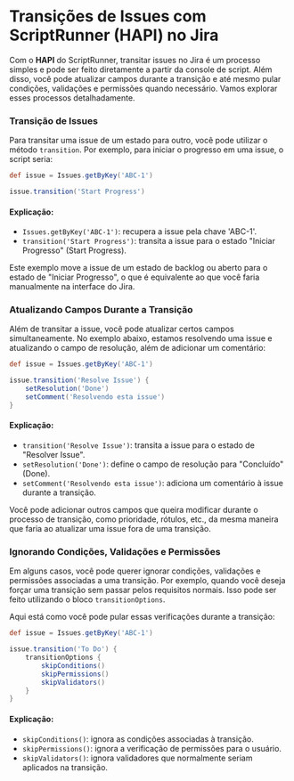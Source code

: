 # Transições de Issues com ScriptRunner (HAPI) no Jira

Com o **HAPI** do ScriptRunner, transitar issues no Jira é um processo simples e pode ser feito diretamente a partir da console de script. Além disso, você pode atualizar campos durante a transição e até mesmo pular condições, validações e permissões quando necessário. Vamos explorar esses processos detalhadamente.

### Transição de Issues

Para transitar uma issue de um estado para outro, você pode utilizar o método `transition`. Por exemplo, para iniciar o progresso em uma issue, o script seria:

```groovy
def issue = Issues.getByKey('ABC-1')

issue.transition('Start Progress')
```

#### Explicação:
- `Issues.getByKey('ABC-1')`: recupera a issue pela chave 'ABC-1'.
- `transition('Start Progress')`: transita a issue para o estado "Iniciar Progresso" (Start Progress).

Este exemplo move a issue de um estado de backlog ou aberto para o estado de "Iniciar Progresso", o que é equivalente ao que você faria manualmente na interface do Jira.

### Atualizando Campos Durante a Transição

Além de transitar a issue, você pode atualizar certos campos simultaneamente. No exemplo abaixo, estamos resolvendo uma issue e atualizando o campo de resolução, além de adicionar um comentário:

```groovy
def issue = Issues.getByKey('ABC-1')

issue.transition('Resolve Issue') {
    setResolution('Done')
    setComment('Resolvendo esta issue')
}
```

#### Explicação:
- `transition('Resolve Issue')`: transita a issue para o estado de "Resolver Issue".
- `setResolution('Done')`: define o campo de resolução para "Concluído" (Done).
- `setComment('Resolvendo esta issue')`: adiciona um comentário à issue durante a transição.

Você pode adicionar outros campos que queira modificar durante o processo de transição, como prioridade, rótulos, etc., da mesma maneira que faria ao atualizar uma issue fora de uma transição.

### Ignorando Condições, Validações e Permissões

Em alguns casos, você pode querer ignorar condições, validações e permissões associadas a uma transição. Por exemplo, quando você deseja forçar uma transição sem passar pelos requisitos normais. Isso pode ser feito utilizando o bloco `transitionOptions`.

Aqui está como você pode pular essas verificações durante a transição:

```groovy
def issue = Issues.getByKey('ABC-1')

issue.transition('To Do') {
    transitionOptions {
        skipConditions()
        skipPermissions()
        skipValidators()
    }
}
```

#### Explicação:
- `skipConditions()`: ignora as condições associadas à transição.
- `skipPermissions()`: ignora a verificação de permissões para o usuário.
- `skipValidators()`: ignora validadores que normalmente seriam aplicados na transição.
